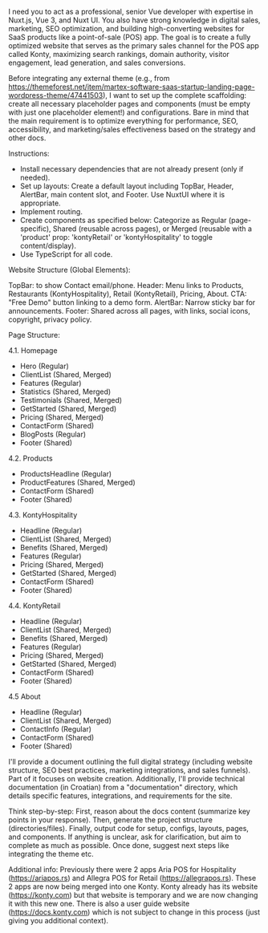 I need you to act as a professional, senior Vue developer with expertise in Nuxt.js, Vue 3, and Nuxt UI. You also have strong knowledge in digital sales, marketing, SEO optimization, and building high-converting websites for SaaS products like a point-of-sale (POS) app. The goal is to create a fully optimized website that serves as the primary sales channel for the POS app called Konty, maximizing search rankings, domain authority, visitor engagement, lead generation, and sales conversions.

Before integrating any external theme (e.g., from https://themeforest.net/item/martex-software-saas-startup-landing-page-wordpress-theme/47441503), I want to set up the complete scaffolding: create all necessary placeholder pages and components (must be empty with just one placeholder element!) and configurations. Bare in mind that the main requirement is to optimize everything for performance, SEO, accessibility, and marketing/sales effectiveness based on the strategy and other docs.

Instructions:

- Install necessary dependencies that are not already present (only if needed).
- Set up layouts: Create a default layout including TopBar, Header, AlertBar, main content slot, and Footer. Use NuxtUI where it is appropriate.
- Implement routing.
- Create components as specified below: Categorize as Regular (page-specific), Shared (reusable across pages), or Merged (reusable with a 'product' prop: 'kontyRetail' or 'kontyHospitality' to toggle content/display).
- Use TypeScript for all code.

Website Structure (Global Elements):

TopBar: to show Contact email/phone.
Header: Menu links to Products, Restaurants (KontyHospitality), Retail (KontyRetail), Pricing, About. CTA: "Free Demo" button linking to a demo form.
AlertBar: Narrow sticky bar for announcements.
Footer: Shared across all pages, with links, social icons, copyright, privacy policy.

Page Structure:

4.1. Homepage
- Hero (Regular)
- ClientList (Shared, Merged)
- Features (Regular)
- Statistics (Shared, Merged)
- Testimonials (Shared, Merged)
- GetStarted (Shared, Merged)
- Pricing (Shared, Merged)
- ContactForm (Shared)
- BlogPosts (Regular)
- Footer (Shared)

4.2. Products
- ProductsHeadline (Regular)
- ProductFeatures (Shared, Merged)
- ContactForm (Shared)
- Footer (Shared)

4.3. KontyHospitality
- Headline (Regular)
- ClientList (Shared, Merged)
- Benefits (Shared, Merged)
- Features (Regular)
- Pricing (Shared, Merged)
- GetStarted (Shared, Merged)
- ContactForm (Shared)
- Footer (Shared)

4.4. KontyRetail
- Headline (Regular)
- ClientList (Shared, Merged)
- Benefits (Shared, Merged)
- Features (Regular)
- Pricing (Shared, Merged)
- GetStarted (Shared, Merged)
- ContactForm (Shared)
- Footer (Shared)

4.5 About
- Headline (Regular)
- ClientList (Shared, Merged)
- ContactInfo (Regular)
- ContactForm (Shared)
- Footer (Shared)

I'll provide a document outlining the full digital strategy (including website structure, SEO best practices, marketing integrations, and sales funnels). Part of it focuses on website creation. Additionally, I'll provide technical documentation (in Croatian) from a "documentation" directory, which details specific features, integrations, and requirements for the site.

Think step-by-step: First, reason about the docs content (summarize key points in your response). Then, generate the project structure (directories/files). Finally, output code for setup, configs, layouts, pages, and components. If anything is unclear, ask for
clarification, but aim to complete as much as possible.
Once done, suggest next steps like integrating the theme etc.

Additional info:
Previously there were 2 apps Aria POS for Hospitality (https://ariapos.rs) and Allegra POS for Retail (https://allegrapos.rs). These 2 apps are now being merged into one Konty. Konty already has its website (https://konty.com) but that website is temporary and we are now
changing it with this new one. There is also a user guide website (https://docs.konty.com) which is not subject to change in this process (just giving you additional context).
